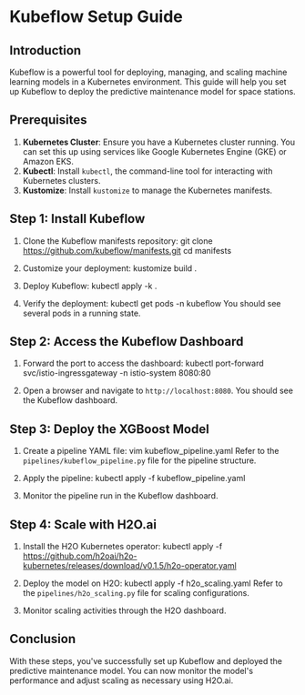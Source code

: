 # Kubeflow Setup Guide

## Introduction

Kubeflow is a powerful tool for deploying, managing, and scaling machine learning models in a Kubernetes environment. This guide will help you set up Kubeflow to deploy the predictive maintenance model for space stations.

## Prerequisites

1. **Kubernetes Cluster**: Ensure you have a Kubernetes cluster running. You can set this up using services like Google Kubernetes Engine (GKE) or Amazon EKS.
2. **Kubectl**: Install `kubectl`, the command-line tool for interacting with Kubernetes clusters.
3. **Kustomize**: Install `kustomize` to manage the Kubernetes manifests.

## Step 1: Install Kubeflow

1. Clone the Kubeflow manifests repository:
   git clone https://github.com/kubeflow/manifests.git
   cd manifests

2. Customize your deployment:
   kustomize build .

3. Deploy Kubeflow:
   kubectl apply -k .

4. Verify the deployment:
   kubectl get pods -n kubeflow
   You should see several pods in a running state.

## Step 2: Access the Kubeflow Dashboard

1. Forward the port to access the dashboard:
   kubectl port-forward svc/istio-ingressgateway -n istio-system 8080:80

2. Open a browser and navigate to `http://localhost:8080`. You should see the Kubeflow dashboard.

## Step 3: Deploy the XGBoost Model

1. Create a pipeline YAML file:
   vim kubeflow_pipeline.yaml
   Refer to the `pipelines/kubeflow_pipeline.py` file for the pipeline structure.

2. Apply the pipeline:
   kubectl apply -f kubeflow_pipeline.yaml

3. Monitor the pipeline run in the Kubeflow dashboard.

## Step 4: Scale with H2O.ai

1. Install the H2O Kubernetes operator:
   kubectl apply -f https://github.com/h2oai/h2o-kubernetes/releases/download/v0.1.5/h2o-operator.yaml

2. Deploy the model on H2O:
   kubectl apply -f h2o_scaling.yaml
   Refer to the `pipelines/h2o_scaling.py` file for scaling configurations.

3. Monitor scaling activities through the H2O dashboard.

## Conclusion

With these steps, you've successfully set up Kubeflow and deployed the predictive maintenance model. You can now monitor the model's performance and adjust scaling as necessary using H2O.ai.
